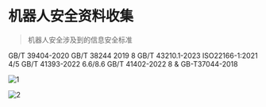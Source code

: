 # 机器人安全资料收集

> 机器人安全涉及到的信息安全标准

GB/T 39404-2020
GB/T 38244 2019 8
GB/T 43210.1-2023 ISO22166-1:2021 4/5
GB/T 41393-2022 6.6/8.6
GB/T 41402-2022 8 & GB-T37044-2018

![1](/Users/huahua/tools/robot/1.jpg)

![2](/Users/huahua/tools/robot/2.jpg)

